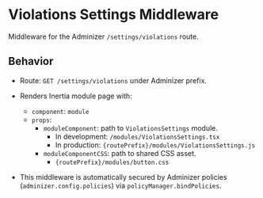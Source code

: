 # Violations Settings Middleware

Middleware for the Adminizer `/settings/violations` route.

## Behavior

- Route: `GET /settings/violations` under Adminizer prefix.
- Renders Inertia module page with:
  - `component`: `module`
  - `props`:
    - `moduleComponent`: path to `ViolationsSettings` module.
      - In development: `/modules/ViolationsSettings.tsx`
      - In production: `{routePrefix}/modules/ViolationsSettings.js`
    - `moduleComponentCSS`: path to shared CSS asset.
      - `{routePrefix}/modules/button.css`
    
- This middleware is automatically secured by Adminizer policies (`adminizer.config.policies`) via `policyManager.bindPolicies`.
